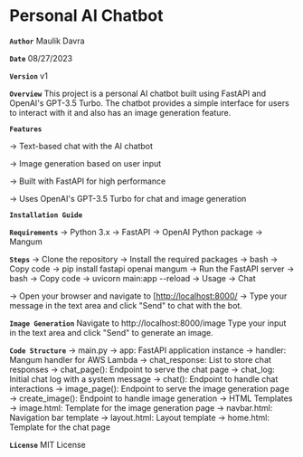 # Personal AI Chatbot

**`Author`**
Maulik Davra

**`Date`**
08/27/2023

**`Version`**
v1

**`Overview`**
This project is a personal AI chatbot built using FastAPI and OpenAI's GPT-3.5 Turbo. The chatbot provides a simple interface for users to interact with it and also has an image generation feature.

**`Features`**

-> Text-based chat with the AI chatbot

-> Image generation based on user input

-> Built with FastAPI for high performance

-> Uses OpenAI's GPT-3.5 Turbo for chat and image generation

**`Installation Guide`**

**`Requirements`**
-> Python 3.x
-> FastAPI
-> OpenAI Python package
-> Mangum

**`Steps`**
-> Clone the repository
-> Install the required packages
-> bash
-> Copy code
-> pip install fastapi openai mangum
-> Run the FastAPI server
-> bash
-> Copy code
-> uvicorn main:app --reload
-> Usage
-> Chat

-> Open your browser and navigate to [[http://localhost:8000/](http://127.0.0.1:8000/docs)
-> Type your message in the text area and click "Send" to chat with the bot.

**`Image Generation`**
Navigate to http://localhost:8000/image
Type your input in the text area and click "Send" to generate an image.

**`Code Structure`**
-> main.py
-> app: FastAPI application instance
-> handler: Mangum handler for AWS Lambda
-> chat_response: List to store chat responses
-> chat_page(): Endpoint to serve the chat page
-> chat_log: Initial chat log with a system message
-> chat(): Endpoint to handle chat interactions
-> image_page(): Endpoint to serve the image generation page
-> create_image(): Endpoint to handle image generation
-> HTML Templates
  -> image.html: Template for the image generation page
  -> navbar.html: Navigation bar template
  -> layout.html: Layout template
  -> home.html: Template for the chat page

**`License`**
MIT License

